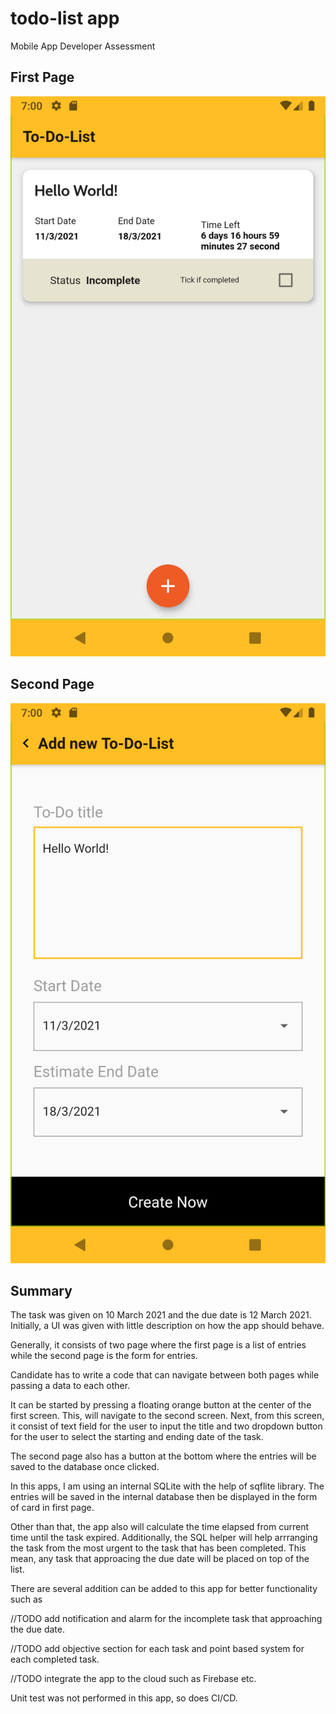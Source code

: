 # todo-list app

Mobile App Developer Assessment 

## First Page
![alt text](https://raw.githubusercontent.com/Zuhairdi/to-do-list-apps-mobile-assessment/master/Screenshot_1615446039.png)

## Second Page
![alt text](https://raw.githubusercontent.com/Zuhairdi/to-do-list-apps-mobile-assessment/master/Screenshot_1615446027.png)


## Summary

The task was given on 10 March 2021 and the due date is 12 March 2021.
Initially, a UI was given with little description on how the app should behave.

Generally, it consists of two page where the first page is a list of entries while
the second page is the form for entries.

Candidate has to write a code that can navigate between both pages while passing a data
to each other.

It can be started by pressing a floating orange button at the center of the first screen. This, will navigate
to the second screen. Next, from this screen, it consist of text field for the user to input the title and
two dropdown button for the user to select the starting and ending date of the task.

The second page also has a button at the bottom where the entries will be saved to the database once clicked.

In this apps, I am using an internal SQLite with the help of sqflite library. The entries will be saved
in the internal database then be displayed in the form of card in first page.

Other than that, the app also will calculate the time elapsed from current time until the task expired.
Additionally, the SQL helper will help arrranging the task from the most urgent to the task that has
been completed. This mean, any task that approacing the due date will be placed on top of the list.

There are several addition can be added to this app for better functionality such as

//TODO add notification and alarm for the incomplete task that approaching the due date.

//TODO add objective section for each task and point based system for each completed task.

//TODO integrate the app to the cloud such as Firebase etc.

Unit test was not performed in this app, so does CI/CD.
